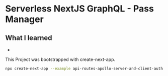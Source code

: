 # Serverless NextJS GraphQL - Pass Manager

## What I learned

-

This Project was bootstrapped with create-next-app.

```bash
npx create-next-app --example api-routes-apollo-server-and-client-auth api-routes-apollo-server-and-client-auth-app
```

